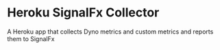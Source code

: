 # Heroku SignalFx Collector

A Heroku app that collects Dyno metrics and custom metrics and reports them to SignalFx